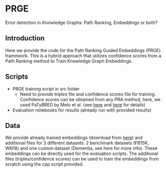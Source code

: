# PRGE
Error detection in Knowledge Graphs: Path Ranking, Embeddings or both?

## Introduction
Here we provide the code for the Path Ranking Guided Embeddings (PRGE) framework. This is a hybrid approach that utilizes confidence scores from a Path Ranking method to Train Knowledge Graph Embeddings. 

## Scripts
- PRGE training script in src folder
  - Need to provide triples file and confidence scores file for training. Confidence scores can be obtained from any PRA method, here, we used PaTyBRED by Melo et al. (see [here](https://github.com/aolimelo/kged) and [here](https://dl.acm.org/doi/10.1145/3148011.3148033) for details)
- Evaluation notebooks for results (already run with provided results)

## Data
We provide already trained embeddings (download from [here](https://owncloud.skel.iit.demokritos.gr/index.php/s/Ba1z5YvtBGKGijj)) and additional files for 3 different datasets: 2 benchmark datasets (FB15K, WN18) and one custom dataset (Dementia, see here for more info). These embeddings can be directly used for the evaluation scripts. The additional files (triples/confidence scores) can be used to train the embeddings from scratch using the cpp script provided.  

